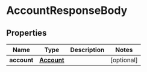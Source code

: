 
# AccountResponseBody

## Properties
Name | Type | Description | Notes
------------ | ------------- | ------------- | -------------
**account** | [**Account**](Account.md) |  |  [optional]



